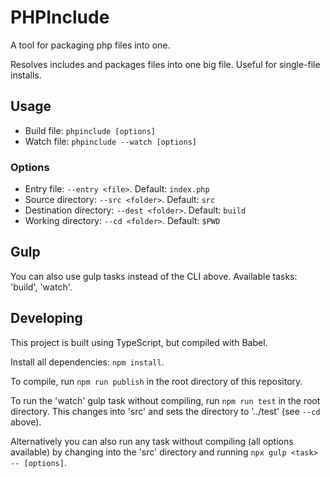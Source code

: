 # PHPInclude

A tool for packaging php files into one.

Resolves includes and packages files into one big file. Useful for single-file installs.


## Usage

- Build file: `phpinclude [options]`
- Watch file: `phpinclude --watch [options]`

### Options

- Entry file: `--entry <file>`. Default: `index.php`
- Source directory: `--src <folder>`. Default: `src`
- Destination directory: `--dest <folder>`. Default: `build`
- Working directory: `--cd <folder>`. Default: `$PWD`

## Gulp

You can also use gulp tasks instead of the CLI above. Available tasks: 'build', 'watch'.


## Developing

This project is built using TypeScript, but compiled with Babel.

Install all dependencies: `npm install`.

To compile, run `npm run publish` in the root directory of this repository.

To run the 'watch' gulp task without compiling, run `npm run test` in the root directory. This changes into 'src' and sets the directory to '../test' (see `--cd` above).

Alternatively you can also run any task without compiling (all options available) by changing into the 'src' directory and running `npx gulp <task> -- [options]`.